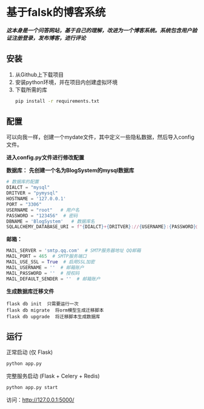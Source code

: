# 基于falsk的博客系统
***这本身是一个问答网站，基于自己的理解，改进为一个博客系统。系统包含用户验证注册登录，发布博客，进行评论***

## 安装
1. 从Github上下载项目
2. 安装python环境，并在项目内创建虚拟环境
3. 下载所需的库
   ```bash
   pip install -r requirements.txt
   ```

## 配置
可以向我一样，创建一个mydate文件，其中定义一些隐私数据，然后导入config文件。

**进入config.py文件进行修改配置**

**数据库：**
**先创建一个名为BlogSystem的mysql数据库**
```Python
# 数据库的配置
DIALCT = "mysql"   
DRITVER = "pymysql"
HOSTNAME = '127.0.0.1'
PORT = "3306"
USERNAME = "root"   # 用户名
PASSWORD = "123456"  # 密码
DBNAME = 'BlogSystem'   # 数据库名
SQLALCHEMY_DATABASE_URI = f"{DIALCT}+{DRITVER}://{USERNAME}:{PASSWORD}@{HOSTNAME}:{PORT}/{DBNAME}?charset=utf8"
```

**邮箱：**
```Python
MAIL_SERVER = 'smtp.qq.com'  # SMTP服务器地址 QQ邮箱
MAIL_PORT = 465  # SMTP服务端口
MAIL_USE_SSL = True  # 启用SSL加密
MAIL_USERNAME = ''  # 邮箱账户
MAIL_PASSWORD = ''  # 授权码
MAIL_DEFAULT_SENDER = ''  # 邮箱账户
```

**生成数据库迁移文件**
```base
flask db init  只需要运行一次
flask db migrate  将orm模型生成迁移脚本
flask db upgrade  将迁移脚本生成数据库
```

## 运行
正常启动 (仅 Flask)
```bash
python app.py
```
完整服务启动 (Flask + Celery + Redis)
```bash
python app.py start
```
访问：http://127.0.0.1:5000/
